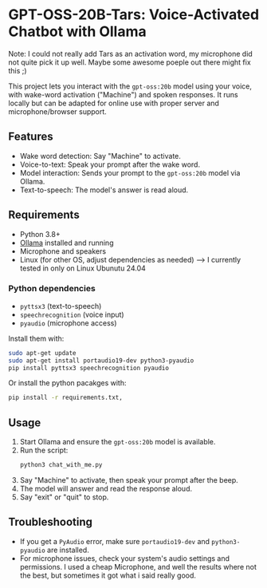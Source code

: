 # GPT-OSS-20B-Tars: Voice-Activated Chatbot with Ollama
Note: I could not really add Tars as an activation word, my microphone did not quite pick it up well. Maybe some awesome poeple out there might fix this ;) 

This project lets you interact with the `gpt-oss:20b` model using your voice, with wake-word activation ("Machine") and spoken responses. It runs locally but can be adapted for online use with proper server and microphone/browser support.

## Features
- Wake word detection: Say "Machine" to activate.
- Voice-to-text: Speak your prompt after the wake word.
- Model interaction: Sends your prompt to the `gpt-oss:20b` model via Ollama.
- Text-to-speech: The model's answer is read aloud.

## Requirements
- Python 3.8+
- [Ollama](https://ollama.com/) installed and running
- Microphone and speakers
- Linux (for other OS, adjust dependencies as needed) --> I currently tested in only on Linux Ubunutu 24.04 

### Python dependencies
- `pyttsx3` (text-to-speech)
- `speechrecognition` (voice input)
- `pyaudio` (microphone access)

Install them with:
```bash
sudo apt-get update
sudo apt-get install portaudio19-dev python3-pyaudio
pip install pyttsx3 speechrecognition pyaudio
```
Or install the python pacakges with:
```bash
pip install -r requirements.txt‚
```

## Usage
1. Start Ollama and ensure the `gpt-oss:20b` model is available.
2. Run the script:
   ```bash
   python3 chat_with_me.py
   ```
3. Say "Machine" to activate, then speak your prompt after the beep.
4. The model will answer and read the response aloud.
5. Say "exit" or "quit" to stop.

## Troubleshooting
- If you get a `PyAudio` error, make sure `portaudio19-dev` and `python3-pyaudio` are installed.
- For microphone issues, check your system's audio settings and permissions. I used a cheap Microphone, and well the results where not the best, but sometimes it got what i said really good. 



